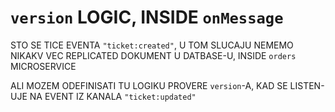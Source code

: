 # `version` LOGIC, INSIDE `onMessage`

STO SE TICE EVENTA `"ticket:created"`, U TOM SLUCAJU NEMEMO NIKAKV VEC REPLICATED DOKUMENT U DATBASE-U, INSIDE `orders` MICROSERVICE

ALI MOZEM ODEFINISATI TU LOGIKU PROVERE `version`-A, KAD SE LISTEN-UJE NA EVENT IZ KANALA `"ticket:updated"`
